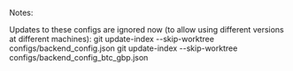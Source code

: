 Notes:

Updates to these configs are ignored now (to allow using different versions at different machines):
git update-index --skip-worktree configs/backend_config.json
git update-index --skip-worktree configs/backend_config_btc_gbp.json